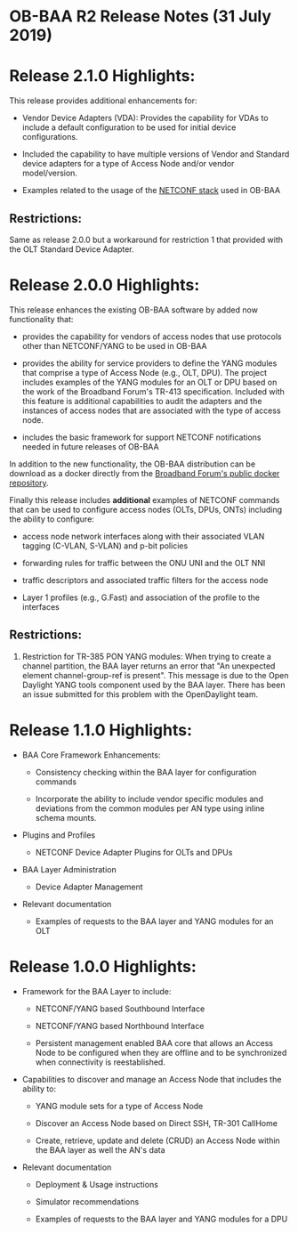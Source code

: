 # OB-BAA R2 Release Notes (31 July 2019)

<a name="rel_2_1_0"></a>

Release 2.1.0 Highlights:
=========================

This release provides additional enhancements for:

-   Vendor Device Adapters (VDA): Provides the capability for VDAs to include a default configuration to be used for initial device configurations.

-	Included the capability to have multiple versions of Vendor and Standard device adapters for a type of Access Node and/or vendor model/version.

-   Examples related to the usage of the [NETCONF stack](https://github.com/BroadbandForum/obbaa-netconf-stack) used in OB-BAA

## Restrictions:
Same as release 2.0.0 but a workaround for restriction 1 that provided with the OLT Standard Device Adapter.

<a name="rel_2_0_0"></a>

Release 2.0.0 Highlights:
=========================

This release enhances the existing OB-BAA software by added now
functionality that:

-   provides the capability for vendors of access nodes that use
    protocols other than NETCONF/YANG to be used in OB-BAA

-   provides the ability for service providers to define the YANG
    modules that comprise a type of Access Node (e.g., OLT, DPU). The
    project includes examples of the YANG modules for an OLT or DPU
    based on the work of the Broadband Forum\'s TR-413 specification.
    Included with this feature is additional capabilities to audit the
    adapters and the instances of access nodes that are associated with
    the type of access node.

-   includes the basic framework for support NETCONF notifications
    needed in future releases of OB-BAA

In addition to the new functionality, the OB-BAA distribution can be
download as a docker directly from the [Broadband Forum\'s public docker
repository](https://hub.docker.com/r/broadbandforum/baa).

Finally this release includes **additional** examples of NETCONF
commands that can be used to configure access nodes (OLTs, DPUs, ONTs)
including the ability to configure:

-   access node network interfaces along with their associated VLAN
    tagging (C-VLAN, S-VLAN) and p-bit policies

-   forwarding rules for traffic between the ONU UNI and the OLT NNI

-   traffic descriptors and associated traffic filters for the access
    node

-   Layer 1 profiles (e.g., G.Fast) and association of the profile to
    the interfaces

## Restrictions:
1. Restriction for TR-385 PON YANG modules: 
	When trying to create a channel partition, the BAA layer returns an error that "An unexpected element channel-group-ref is present".
	This message is due to the Open Daylight YANG tools component used by the BAA layer. There has been an issue submitted for this problem
	with the OpenDaylight team.

<a name="rel_1_1_0"></a>

Release 1.1.0 Highlights:
=========================

-   BAA Core Framework Enhancements:

    -   Consistency checking within the BAA layer for configuration
        commands

    -   Incorporate the ability to include vendor specific modules and
        deviations from the common modules per AN type using inline
        schema mounts.

-   Plugins and Profiles

    -   NETCONF Device Adapter Plugins for OLTs and DPUs

-   BAA Layer Administration

    -   Device Adapter Management

-   Relevant documentation

    -   Examples of requests to the BAA layer and YANG modules for an
        OLT

<a name="rel_1_0_0"></a>

Release 1.0.0 Highlights:
=========================

-   Framework for the BAA Layer to include:

    -   NETCONF/YANG based Southbound Interface

    -   NETCONF/YANG based Northbound Interface

    -   Persistent management enabled BAA core that allows an Access
        Node to be configured when they are offline and to be
        synchronized when connectivity is reestablished.

-   Capabilities to discover and manage an Access Node that includes the
    ability to:

    -   YANG module sets for a type of Access Node

    -   Discover an Access Node based on Direct SSH, TR-301 CallHome

    -   Create, retrieve, update and delete (CRUD) an Access Node within
        the BAA layer as well the AN\'s data

-   Relevant documentation

    -   Deployment & Usage instructions

    -   Simulator recommendations

    -   Examples of requests to the BAA layer and YANG modules for a DPU


